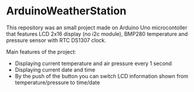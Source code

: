 # ArduinoWeatherStation

This repository was an small project made on Arduino Uno microcontoller that features LCD 2x16 display (no i2c module), BMP280 temperature and pressure sensor with RTC DS1307 clock.

Main features of the project:<br />
  - Displaying current temperature and air pressure every 1 second
  - Displaying current date and time 
  - By the push of the button you can switch LCD information shown from temperature/pressure to time/date 

